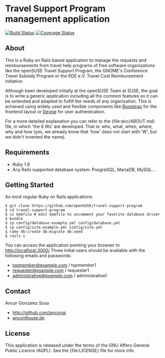 # Travel Support Program management application

[![Build Status](https://travis-ci.org/openSUSE/travel-support-program.svg?branch=master)](https://travis-ci.org/openSUSE/travel-support-program)
[![Coverage Status](https://coveralls.io/repos/openSUSE/travel-support-program/badge.png?branch=master)](https://coveralls.io/r/openSUSE/travel-support-program?branch=master)

## About

This is a Ruby on Rails based application to manage the requests and
reimbursements from travel help programs of free software organizations like the
openSUSE Travel Support Program, the GNOME's Conference Travel Subsidy Program
or the KDE e.V. Travel Cost Reimbursement initiative.

Although been developed initially at the openSUSE Team at SUSE, the goal is to
write a generic application including all the common features so it can be extended
and adapted to fulfill the needs of any organization. This is achieved using
widely used and flexible components like [Bootstrap](http://github.com/twitter/bootstrap)
for the frontend layout or [Devise](https://github.com/plataformatec/devise)
for user authentication.

For a more detailed explanation you can refer to the {file:doc/ABOUT.md} file, in
which 'the 6 Ws' are developed. That is: who, what, when, where, why and how (yes,
we already know that 'how' does not start with 'W', but we didn't invented the
name).

## Requirements

* Ruby 1.9
* Any Rails supported database system: PosgreSQL, MariaDB, MySQL...

## Getting Started

As most regular Ruby on Rails applications:

```
$ git clone https://github.com/openSUSE/travel-support-program
$ cd travel-support-program
$ vi Gemfile # edit Gemfile to uncomment your favorite database driver
$ bundle
$ cp config/database.example.yml config/database.yml
$ cp config/site.example.yml config/site.yml
$ rake db:create db:migrate db:seed
$ rails s
```

You can access the application pointing your browser to <http://localhost:3000/>
Three initial users should be available with the following emails and passwords:

* tspmember@example.com / tspmember1
* requester@example.com / requester1
* administrative@example.com / administrative1

## Contact

Ancor González Sosa

* http://github.com/ancorgs
* ancor@suse.de

## License

This application is released under the terms of the GNU Affero General Public
Licence (AGPL). See the {file:LICENSE} file for more info
